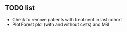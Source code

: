 ## TODO list
* Check to remove patients with treatment in last cohort
* Plot Forest plot (with and without cvrts) and MSI